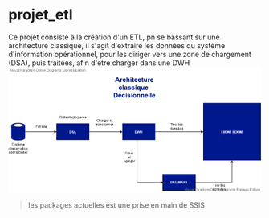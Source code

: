 # projet_etl
Ce projet consiste à la création d'un ETL, pn se bassant sur une architecture classique, il s'agit d'extraire les données du système d'information opérationnel, pour les diriger vers une zone de chargement (DSA), puis traitées, afin d'etre charger dans une DWH
<br/>
![<archi>](https://github.com/lamia-dahmani/projet_etl/blob/master/archi_classique.png)
  
>les packages actuelles est une prise en main de SSIS
  
 
